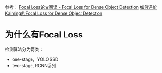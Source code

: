 参考：
[Focal Loss论文阅读 - Focal Loss for Dense Object Detection](https://xmfbit.github.io/2017/08/14/focal-loss-paper/)
[如何评价Kaiming的Focal Loss for Dense Object Detection](https://www.zhihu.com/question/63581984)



# 为什么有Focal Loss
检测算法分为两类：
* one-stage，YOLO SSD
* two-stage, RCNN系列


